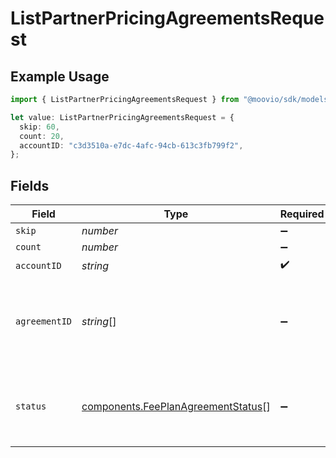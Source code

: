 # ListPartnerPricingAgreementsRequest

## Example Usage

```typescript
import { ListPartnerPricingAgreementsRequest } from "@moovio/sdk/models/operations";

let value: ListPartnerPricingAgreementsRequest = {
  skip: 60,
  count: 20,
  accountID: "c3d3510a-e7dc-4afc-94cb-613c3fb799f2",
};
```

## Fields

| Field                                                                                    | Type                                                                                     | Required                                                                                 | Description                                                                              | Example                                                                                  |
| ---------------------------------------------------------------------------------------- | ---------------------------------------------------------------------------------------- | ---------------------------------------------------------------------------------------- | ---------------------------------------------------------------------------------------- | ---------------------------------------------------------------------------------------- |
| `skip`                                                                                   | *number*                                                                                 | :heavy_minus_sign:                                                                       | N/A                                                                                      | 60                                                                                       |
| `count`                                                                                  | *number*                                                                                 | :heavy_minus_sign:                                                                       | N/A                                                                                      | 20                                                                                       |
| `accountID`                                                                              | *string*                                                                                 | :heavy_check_mark:                                                                       | N/A                                                                                      |                                                                                          |
| `agreementID`                                                                            | *string*[]                                                                               | :heavy_minus_sign:                                                                       | A comma-separated list of agreement IDs to filter the results by.                        |                                                                                          |
| `status`                                                                                 | [components.FeePlanAgreementStatus](../../models/components/feeplanagreementstatus.md)[] | :heavy_minus_sign:                                                                       | A comma-separated list of statuses to filter the results by.                             |                                                                                          |
